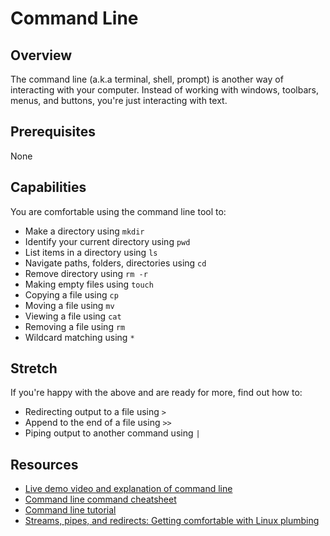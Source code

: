 # Command Line

## Overview
The command line (a.k.a terminal, shell, prompt) is another way of interacting with your computer. Instead of working with windows, toolbars, menus, and buttons, you're just interacting with text.

## Prerequisites
None

## Capabilities
You are comfortable using the command line tool to:

- Make a directory using `mkdir`
- Identify your current directory using `pwd`
- List items in a directory using `ls`
- Navigate paths, folders, directories using `cd`
- Remove directory using `rm -r`
- Making empty files using `touch`
- Copying a file using `cp`
- Moving a file using `mv`
- Viewing a file using `cat`
- Removing a file using `rm`
- Wildcard matching using `*`

## Stretch

If you're happy with the above and are ready for more, find out how to:

- Redirecting output to a file using `>`
- Append to the end of a file using `>>`
- Piping output to another command using `|`

## Resources
- [Live demo video and explanation of command line](/resources/command-line-terminal-VIDEO)
- [Command line command cheatsheet](/resources/command-line-CHEATSHEET)
- [Command line tutorial](/resources/command-line-terminal-TUTORIAL)
- [Streams, pipes, and redirects: Getting comfortable with Linux plumbing](http://www.ibm.com/developerworks/library/l-lpic1-v3-103-4/l-lpic1-v3-103-4-pdf.pdf)
